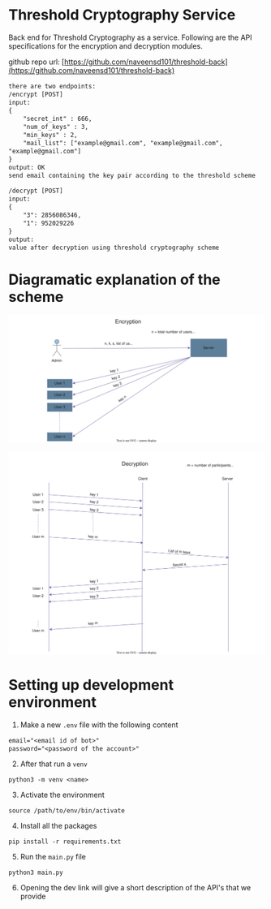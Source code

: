 # Threshold Cryptography Service

Back end for Threshold Cryptography as a service. Following are the API specifications for the encryption and decryption modules.

github repo url: [https://github.com/naveensd101/threshold-back](https://github.com/naveensd101/threshold-back)

```
there are two endpoints:
/encrypt [POST]
input:
{
    "secret_int" : 666,
    "num_of_keys" : 3,
    "min_keys" : 2,
    "mail_list": ["example@gmail.com", "example@gmail.com", "example@gmail.com"]
}
output: OK
send email containing the key pair according to the threshold scheme
```

```
/decrypt [POST]
input:
{
    "3": 2856086346,
    "1": 952029226
}
output:
value after decryption using threshold cryptography scheme
```

# Diagramatic explanation of the scheme

![encrytpion](img/Encrypt.svg)

![decryption](img/Decrypt.svg)

# Setting up development environment

1. Make a new `.env` file with the following content

```
email="<email id of bot>"
password="<password of the account>"
```

2. After that run a `venv`

```
python3 -m venv <name>
```

3. Activate the environment

```
source /path/to/env/bin/activate
```

4. Install all the packages

```
pip install -r requirements.txt
```

5. Run the `main.py` file

```
python3 main.py
```

6. Opening the dev link will give a short description of the API's that we provide
